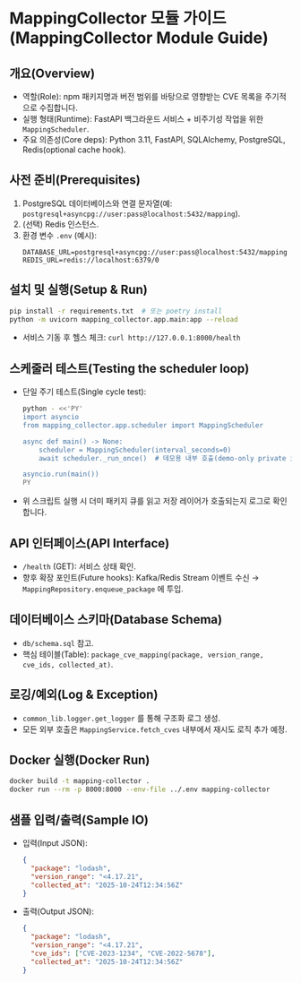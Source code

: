 # MappingCollector 모듈 가이드 (MappingCollector Module Guide)

## 개요(Overview)
- 역할(Role): npm 패키지명과 버전 범위를 바탕으로 영향받는 CVE 목록을 주기적으로 수집합니다.
- 실행 형태(Runtime): FastAPI 백그라운드 서비스 + 비주기성 작업을 위한 `MappingScheduler`.
- 주요 의존성(Core deps): Python 3.11, FastAPI, SQLAlchemy, PostgreSQL, Redis(optional cache hook).

## 사전 준비(Prerequisites)
1. PostgreSQL 데이터베이스와 연결 문자열(예: `postgresql+asyncpg://user:pass@localhost:5432/mapping`).
2. (선택) Redis 인스턴스.
3. 환경 변수 `.env` (예시):
   ```env
   DATABASE_URL=postgresql+asyncpg://user:pass@localhost:5432/mapping
   REDIS_URL=redis://localhost:6379/0
   ```

## 설치 및 실행(Setup & Run)
```bash
pip install -r requirements.txt  # 또는 poetry install
python -m uvicorn mapping_collector.app.main:app --reload
```
- 서비스 기동 후 헬스 체크: `curl http://127.0.0.1:8000/health`

## 스케줄러 테스트(Testing the scheduler loop)
- 단일 주기 테스트(Single cycle test):
  ```bash
  python - <<'PY'
  import asyncio
  from mapping_collector.app.scheduler import MappingScheduler

  async def main() -> None:
      scheduler = MappingScheduler(interval_seconds=0)
      await scheduler._run_once()  # 데모용 내부 호출(demo-only private invocation)

  asyncio.run(main())
  PY
  ```
- 위 스크립트 실행 시 더미 패키지 큐를 읽고 저장 레이어가 호출되는지 로그로 확인합니다.

## API 인터페이스(API Interface)
- `/health` (GET): 서비스 상태 확인.
- 향후 확장 포인트(Future hooks): Kafka/Redis Stream 이벤트 수신 → `MappingRepository.enqueue_package` 에 투입.

## 데이터베이스 스키마(Database Schema)
- `db/schema.sql` 참고.
- 핵심 테이블(Table): `package_cve_mapping(package, version_range, cve_ids, collected_at)`.

## 로깅/예외(Log & Exception)
- `common_lib.logger.get_logger` 를 통해 구조화 로그 생성.
- 모든 외부 호출은 `MappingService.fetch_cves` 내부에서 재시도 로직 추가 예정.

## Docker 실행(Docker Run)
```bash
docker build -t mapping-collector .
docker run --rm -p 8000:8000 --env-file ../.env mapping-collector
```

## 샘플 입력/출력(Sample IO)
- 입력(Input JSON):
  ```json
  {
    "package": "lodash",
    "version_range": "<4.17.21",
    "collected_at": "2025-10-24T12:34:56Z"
  }
  ```
- 출력(Output JSON):
  ```json
  {
    "package": "lodash",
    "version_range": "<4.17.21",
    "cve_ids": ["CVE-2023-1234", "CVE-2022-5678"],
    "collected_at": "2025-10-24T12:34:56Z"
  }
  ```
